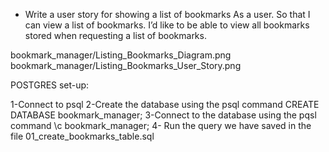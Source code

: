 
* Write a user story for showing a list of bookmarks
As a user.
So that I can view a list of bookmarks.
I’d like to be able to view all bookmarks stored when requesting a list of bookmarks.

bookmark_manager/Listing_Bookmarks_Diagram.png
bookmark_manager/Listing_Bookmarks_User_Story.png

POSTGRES set-up:

1-Connect to psql
2-Create the database using the psql command CREATE DATABASE bookmark_manager;
3-Connect to the database using the pqsl command \c bookmark_manager;
4- Run the query we have saved in the file 01_create_bookmarks_table.sql